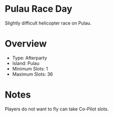 # Pulau Race Day

Slightly difficult helicopter race on Pulau.

# Overview
- Type: Afterparty
- Island: Pulau
- Minimum Slots: 1
- Maximum Slots: 36

# Notes
Players do not want to fly can take Co-Pilot slots.
